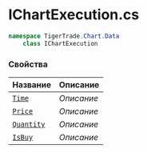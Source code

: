 
# IChartExecution.cs
```csharp
namespace TigerTrade.Chart.Data  
    class IChartExecution
```

### Свойства
| Название | Описание |
| --- | --- |
| [`Time`](./Свойства/Time.md) | *Описание* |
| [`Price`](./Свойства/Price.md) | *Описание* |
| [`Quantity`](./Свойства/Quantity.md) | *Описание* |
| [`IsBuy`](./Свойства/IsBuy.md) | *Описание* |
